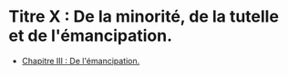 # Titre X : De la minorité, de la tutelle et de l'émancipation.

- [Chapitre III : De l'émancipation.](chapitre-iii)
